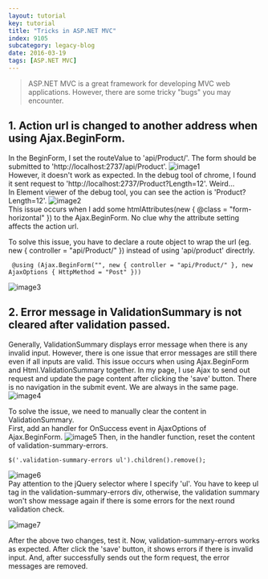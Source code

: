 ```yaml
---
layout: tutorial
key: tutorial
title: "Tricks in ASP.NET MVC"
index: 9105
subcategory: legacy-blog
date: 2016-03-19
tags: [ASP.NET MVC]
---
```


> ASP.NET MVC is a great framework for developing MVC web applications. However, there are some tricky "bugs" you may encounter.

## 1. Action url is changed to another address when using Ajax.BeginForm.  
In the BeginForm, I set the routeValue to 'api/Product/'. The form should be submitted to 'http://localhost:2737/api/Product'.
![image1](/assets/images/blog/2016-03-19/image1.png)  
However, it doesn't work as expected. In the debug tool of chrome, I found it sent request to 'http://localhost:2737/Product?Length=12'. Weird...  
In Element viewer of the debug tool, you can see the action is 'Product?Length=12'.
![image2](/assets/images/blog/2016-03-19/image2.png)  
This issue occurs when I add some htmlAttributes(new { @class = "form-horizontal" }) to the Ajax.BeginForm. No clue why the attribute setting affects the action url.

To solve this issue, you have to declare a route object to wrap the url (eg. new { controller = "api/Product/" }) instead of using 'api/product' directrly.

```
 @using (Ajax.BeginForm("", new { controller = "api/Product/" }, new AjaxOptions { HttpMethod = "Post" }))
```
![image3](/assets/images/blog/2016-03-19/image3.png)  

## 2. Error message in ValidationSummary is not cleared after validation passed.  
Generally, ValidationSummary displays error message when there is any invalid input. However, there is one issue that error messages are still there even if all inputs are valid. This issue occurs when using Ajax.BeginForm and Html.ValidationSummary together. In my page, I use Ajax to send out request and update the page content after clicking the 'save' button. There is no navigation in the submit event. We are always in the same page.  
![image4](/assets/images/blog/2016-03-19/image4.png)

To solve the issue, we need to manually clear the content in ValidationSummary.  
First, add an handler for OnSuccess event in AjaxOptions of Ajax.BeginForm.
![image5](/assets/images/blog/2016-03-19/image5.png)
Then, in the handler function, reset the content of validation-summary-errors.

```
$('.validation-summary-errors ul').children().remove();
```

![image6](/assets/images/blog/2016-03-19/image6.png)  
Pay attention to the jQuery selector where I specify 'ul'. You have to keep ul tag in the validation-summary-errors div, otherwise, the validation summary won't show message again if there is some errors for the next round validation check.  

![image7](/assets/images/blog/2016-03-19/image7.png)  

After the above two changes, test it. Now, validation-summary-errors works as expected. After click the 'save' button, it shows errors if there is invalid input. And, after successfully sends out the form request, the error messages are removed.
